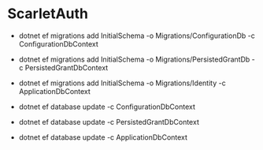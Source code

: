 # ScarletAuth

- dotnet ef migrations add InitialSchema -o Migrations/ConfigurationDb -c ConfigurationDbContext
- dotnet ef migrations add InitialSchema -o Migrations/PersistedGrantDb -c PersistedGrantDbContext
- dotnet ef migrations add InitialSchema -o Migrations/Identity -c ApplicationDbContext

- dotnet ef database update -c ConfigurationDbContext
- dotnet ef database update -c PersistedGrantDbContext
- dotnet ef database update -c ApplicationDbContext